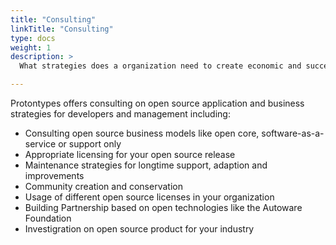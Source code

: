 ```yaml
---
title: "Consulting"
linkTitle: "Consulting"
type: docs
weight: 1
description: >
  What strategies does a organization need to create economic and successful products based on open technology?

---
```


Protontypes offers consulting on open source application and business strategies for developers and management including:

* Consulting open source business models like open core, software-as-a-service or support only
* Appropriate licensing for your open source release
* Maintenance strategies for longtime support, adaption and improvements
* Community creation and conservation
* Usage of different open source licenses in your organization
* Building Partnership based on open technologies like the Autoware Foundation
* Investigration on open source product for your industry
 
